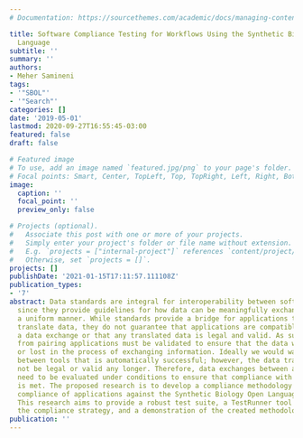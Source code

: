 ```yaml
---
# Documentation: https://sourcethemes.com/academic/docs/managing-content/

title: Software Compliance Testing for Workflows Using the Synthetic Biology Open
  Language
subtitle: ''
summary: ''
authors:
- Meher Samineni
tags:
- '"SBOL"'
- '"Search"'
categories: []
date: '2019-05-01'
lastmod: 2020-09-27T16:55:45-03:00
featured: false
draft: false

# Featured image
# To use, add an image named `featured.jpg/png` to your page's folder.
# Focal points: Smart, Center, TopLeft, Top, TopRight, Left, Right, BottomLeft, Bottom, BottomRight.
image:
  caption: ''
  focal_point: ''
  preview_only: false

# Projects (optional).
#   Associate this post with one or more of your projects.
#   Simply enter your project's folder or file name without extension.
#   E.g. `projects = ["internal-project"]` references `content/project/deep-learning/index.md`.
#   Otherwise, set `projects = []`.
projects: []
publishDate: '2021-01-15T17:11:57.111108Z'
publication_types:
- '7'
abstract: Data standards are integral for interoperability between software applications,
  since they provide guidelines for how data can be meaningfully exchanged and in
  a uniform manner. While standards provide a bridge for applications to share and
  translate data, they do not guarantee that applications are compatible to perform
  a data exchange or that any translated data is legal and valid. As such, data passed
  from pairing applications must be validated to ensure that the data was not transformed
  or lost in the process of exchanging information. Ideally we would want an exchange
  between tools that is automatically successful; however, the data translated might
  not be legal or valid any longer. Therefore, data exchanges between applications
  need to be evaluated under conditions to ensure that compliance with the standard
  is met. The proposed research is to develop a compliance methodology that tests
  compliance of applications against the Synthetic Biology Open Language (SBOL) standard.
  This research aims to provide a robust test suite, a TestRunner tool implementing
  the compliance strategy, and a demonstration of the created methodology.
publication: ''
---
```

